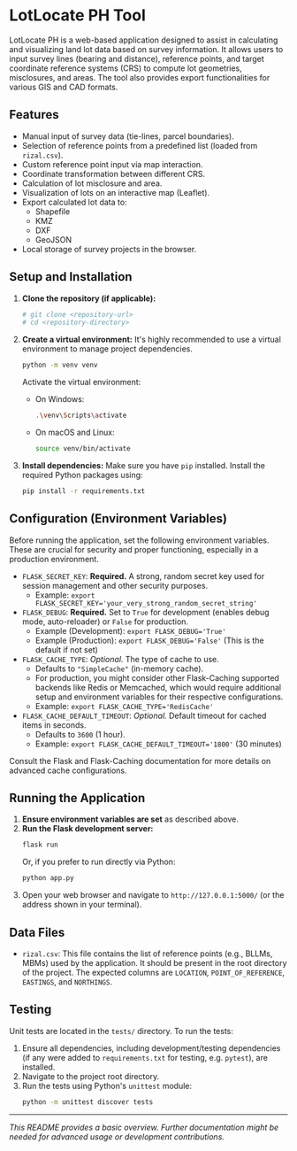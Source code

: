 # LotLocate PH Tool

LotLocate PH is a web-based application designed to assist in calculating and visualizing land lot data based on survey information. It allows users to input survey lines (bearing and distance), reference points, and target coordinate reference systems (CRS) to compute lot geometries, misclosures, and areas. The tool also provides export functionalities for various GIS and CAD formats.

## Features

*   Manual input of survey data (tie-lines, parcel boundaries).
*   Selection of reference points from a predefined list (loaded from `rizal.csv`).
*   Custom reference point input via map interaction.
*   Coordinate transformation between different CRS.
*   Calculation of lot misclosure and area.
*   Visualization of lots on an interactive map (Leaflet).
*   Export calculated lot data to:
    *   Shapefile
    *   KMZ
    *   DXF
    *   GeoJSON
*   Local storage of survey projects in the browser.

## Setup and Installation

1.  **Clone the repository (if applicable):**
    ```bash
    # git clone <repository-url>
    # cd <repository-directory>
    ```

2.  **Create a virtual environment:**
    It's highly recommended to use a virtual environment to manage project dependencies.
    ```bash
    python -m venv venv
    ```
    Activate the virtual environment:
    *   On Windows:
        ```bash
        .\venv\Scripts\activate
        ```
    *   On macOS and Linux:
        ```bash
        source venv/bin/activate
        ```

3.  **Install dependencies:**
    Make sure you have `pip` installed. Install the required Python packages using:
    ```bash
    pip install -r requirements.txt
    ```

## Configuration (Environment Variables)

Before running the application, set the following environment variables. These are crucial for security and proper functioning, especially in a production environment.

*   `FLASK_SECRET_KEY`: **Required.** A strong, random secret key used for session management and other security purposes.
    *   Example: `export FLASK_SECRET_KEY='your_very_strong_random_secret_string'`
*   `FLASK_DEBUG`: **Required.** Set to `True` for development (enables debug mode, auto-reloader) or `False` for production.
    *   Example (Development): `export FLASK_DEBUG='True'`
    *   Example (Production): `export FLASK_DEBUG='False'` (This is the default if not set)
*   `FLASK_CACHE_TYPE`: *Optional.* The type of cache to use.
    *   Defaults to `"SimpleCache"` (in-memory cache).
    *   For production, you might consider other Flask-Caching supported backends like Redis or Memcached, which would require additional setup and environment variables for their respective configurations.
    *   Example: `export FLASK_CACHE_TYPE='RedisCache'`
*   `FLASK_CACHE_DEFAULT_TIMEOUT`: *Optional.* Default timeout for cached items in seconds.
    *   Defaults to `3600` (1 hour).
    *   Example: `export FLASK_CACHE_DEFAULT_TIMEOUT='1800'` (30 minutes)

Consult the Flask and Flask-Caching documentation for more details on advanced cache configurations.

## Running the Application

1.  **Ensure environment variables are set** as described above.
2.  **Run the Flask development server:**
    ```bash
    flask run
    ```
    Or, if you prefer to run directly via Python:
    ```bash
    python app.py
    ```
3.  Open your web browser and navigate to `http://127.0.0.1:5000/` (or the address shown in your terminal).

## Data Files

*   `rizal.csv`: This file contains the list of reference points (e.g., BLLMs, MBMs) used by the application. It should be present in the root directory of the project. The expected columns are `LOCATION`, `POINT_OF_REFERENCE`, `EASTINGS`, and `NORTHINGS`.

## Testing

Unit tests are located in the `tests/` directory. To run the tests:
1. Ensure all dependencies, including development/testing dependencies (if any were added to `requirements.txt` for testing, e.g. `pytest`), are installed.
2. Navigate to the project root directory.
3. Run the tests using Python's `unittest` module:
    ```bash
    python -m unittest discover tests
    ```

---

*This README provides a basic overview. Further documentation might be needed for advanced usage or development contributions.*
